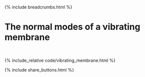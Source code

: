 {% include breadcrumbs.html %}

# The normal modes of a vibrating membrane
<div class="header_line"><br/></div>

{% include_relative code/vibrating_membrane.html %}

<p style="clear: both;"></p>

{% include share_buttons.html %}